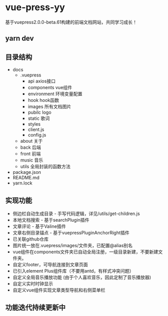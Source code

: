 # vue-press-yy
基于vuepress2.0.0-beta.61构建的前端文档网站，共同学习成长！

## yarn dev

## 目录结构
- docs
  - .vuepress
    - api axios接口
    - components  vue组件
    - environment  环境变量配置
    - hook hook函数
    - images  所有文档图片
    - pubilc  logo
    - static  歌词
    - styles
    - client.js
    - config.js
  - about 关于
  - back 后端
  - front 前端
  - music 音乐
  - utils 全局封装的函数方法
- package.json
- README.md
- yarn.lock

## 实现功能
- 侧边栏自动生成目录 - 手写代码逻辑，详见/utils/get-children.js
- 本地文档搜索 - 基于searchPlugin插件
- 文章评论 - 基于Valine插件
- 文章右侧目录锚点 - 基于vuepressPluginAnchorRight插件
- 已关联github仓库
- 图片统一放在.vuepress/images/文件夹，已配置@alias别名
- vue组件在components文件夹已自动全局注册，一级目录新建，不要新建文件夹。
- 自定义footer，可导航连接到文章页面
- 已引入element Plus组件库（不要用antd，有样式冲突问题）
- 自定义全局音乐播放功能 (由于个人喜欢音乐，因此定制了音乐播放器)
- 自定义实时时钟显示
- 自定义vue组件实现文章类型导航和右侧菜单栏


## 功能迭代持续更新中